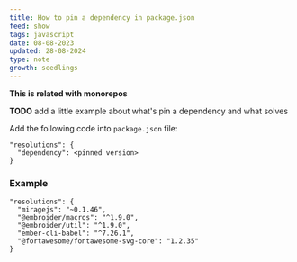 ```yaml
---
title: How to pin a dependency in package.json
feed: show
tags: javascript
date: 08-08-2023
updated: 28-08-2024
type: note
growth: seedlings
---
```


**This is related with monorepos**

**TODO** add a little example about what's pin a dependency and what solves

Add the following code into `package.json` file:

```
"resolutions": {
  "dependency": <pinned version>
}
```

### Example
```
"resolutions": {
  "miragejs": "~0.1.46",
  "@embroider/macros": "^1.9.0",
  "@embroider/util": "^1.9.0",
  "ember-cli-babel": "^7.26.1",
  "@fortawesome/fontawesome-svg-core": "1.2.35"
}
```
